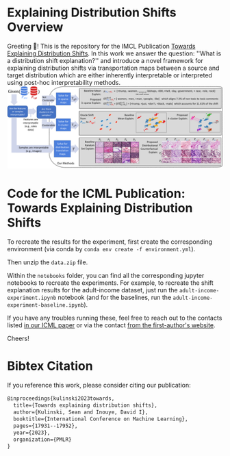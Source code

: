 # Explaining Distribution Shifts Overview

Greeting :wave:! This is the repository for the IMCL Publication [Towards Explaining Distribution Shifts](https://arxiv.org/abs/2210.10275). 
In this work we answer the question: ''What is a distribution shift explanation?'' and introduce a novel framework for explaining distribution shifts via transportation maps between a source and target distribution which are either inherently interpretable or interpreted using post-hoc interpretability methods.
![Shift explanation overview](featured.png)

# Code for the ICML Publication: Towards Explaining Distribution Shifts

To recreate the results for the experiment, first create the corresponding environment (via conda by `conda env create -f environment.yml`).

Then unzip the `data.zip` file.

Within the `notebooks` folder, you can find all the corresponding jupyter notebooks to recreate the experiments. For example, to recreate the shift explanation results for the adult-income dataset, just run the `adult-income-experiment.ipynb` notebook (and for the baselines, run the `adult-income-experiment-baseline.ipynb`). 

If you have any troubles running these, feel free to reach out to the contacts listed [in our ICML paper](https://arxiv.org/abs/2210.10275) or via the contact [from the first-author's website](https://www.seankulinski.com/).

Cheers!



# Bibtex Citation
If you reference this work, please consider citing our publication:
```
@inproceedings{kulinski2023towards,
  title={Towards explaining distribution shifts},
  author={Kulinski, Sean and Inouye, David I},
  booktitle={International Conference on Machine Learning},
  pages={17931--17952},
  year={2023},
  organization={PMLR}
}
```